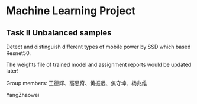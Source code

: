 # Machine Learning Project 
## Task II Unbalanced samples

Detect and distinguish different types of mobile power by SSD which based Resnet50.

The weights file of trained model and assignment reports would be updated later!

Group members: 王德辉、高思奇、黄振远、焦守坤、杨兆维

YangZhaowei
